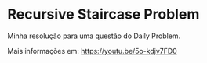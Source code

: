 Recursive Staircase Problem
===

Minha resolução para uma questão do Daily Problem.

Mais informações em: https://youtu.be/5o-kdjv7FD0